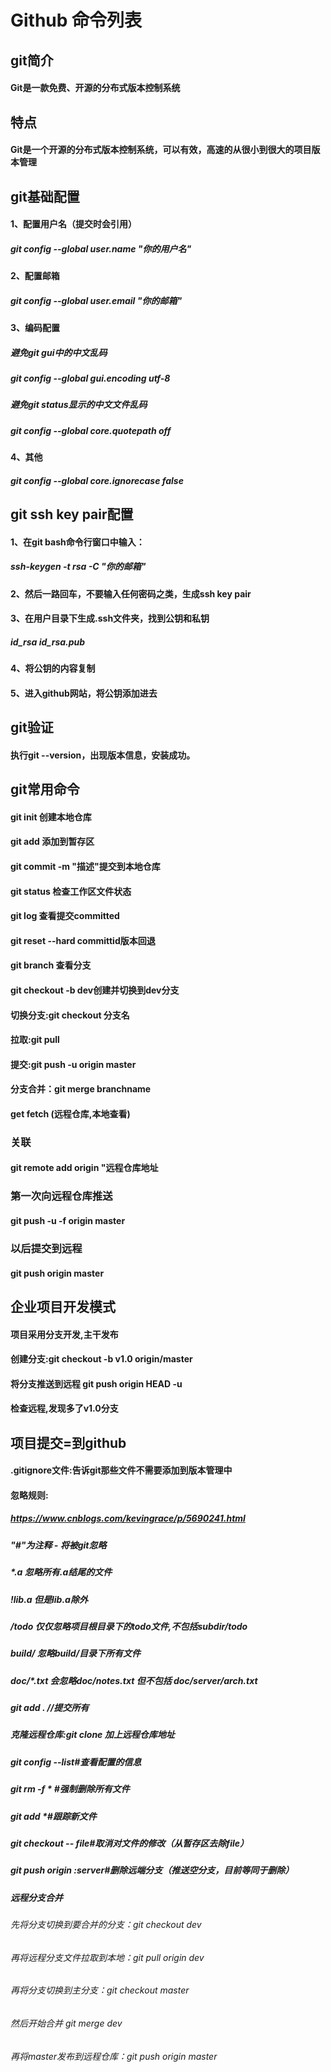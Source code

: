 # Github 命令列表
## git简介
#### Git是一款免费、开源的分布式版本控制系统
## 特点
#### Git是一个开源的分布式版本控制系统，可以有效，高速的从很小到很大的项目版本管理
## git基础配置
#### 1、配置用户名（提交时会引用）
##### git config --global user.name "你的用户名"
#### 2、配置邮箱
##### git config --global user.email "你的邮箱"
#### 3、编码配置
##### 避免git gui中的中文乱码
##### git config --global gui.encoding utf-8
##### 避免git status显示的中文文件乱码
##### git config --global core.quotepath off
#### 4、其他
##### git config --global core.ignorecase false
## git ssh key pair配置
#### 1、在git bash命令行窗口中输入：
##### ssh-keygen -t rsa -C "你的邮箱"
#### 2、然后一路回车，不要输入任何密码之类，生成ssh key pair
#### 3、在用户目录下生成.ssh文件夹，找到公钥和私钥
##### id_rsa id_rsa.pub
#### 4、将公钥的内容复制
#### 5、进入github网站，将公钥添加进去
## git验证
#### 执行git --version，出现版本信息，安装成功。
## git常用命令
#### git init 创建本地仓库
#### git add 添加到暂存区
#### git commit -m "描述"提交到本地仓库
#### git status 检查工作区文件状态
#### git log 查看提交committed
#### git reset --hard committid版本回退
#### git branch 查看分支
#### git checkout -b dev创建并切换到dev分支
#### 切换分支:git checkout 分支名
#### 拉取:git pull
#### 提交:git push -u origin master
#### 分支合并：git merge branchname
#### get fetch (远程仓库,本地查看)
### 关联
#### git remote add origin "远程仓库地址
### 第一次向远程仓库推送
#### git push -u -f origin master
### 以后提交到远程
#### git push origin master
## 企业项目开发模式
#### 项目采用分支开发,主干发布
#### 创建分支:git checkout -b v1.0 origin/master
#### 将分支推送到远程 git push origin HEAD -u
#### 检查远程,发现多了v1.0分支
## 项目提交=到github
#### .gitignore文件:告诉git那些文件不需要添加到版本管理中
#### 忽略规则:
##### https://www.cnblogs.com/kevingrace/p/5690241.html
##### "#"为注释 - 将被git忽略
##### *.a 忽略所有.a结尾的文件
##### !lib.a   但是lib.a除外
##### /todo 仅仅忽略项目根目录下的todo文件,不包括subdir/todo
##### build/   忽略build/目录下所有文件
##### doc/*.txt  会忽略doc/notes.txt 但不包括 doc/server/arch.txt
##### git add .   //提交所有
##### 克隆远程仓库:git clone 加上远程仓库地址
##### git config --list#查看配置的信息
##### git rm -f * #强制删除所有文件
##### git add *#跟踪新文件
##### git checkout -- file#取消对文件的修改（从暂存区去除file）
##### git push origin :server#删除远端分支（推送空分支，目前等同于删除）
##### 远程分支合并
###### 先将分支切换到要合并的分支：git checkout dev
###### 再将远程分支文件拉取到本地：git pull origin dev
###### 再将分支切换到主分支：git checkout master
###### 然后开始合并 git merge dev
###### 再将master发布到远程仓库：git push origin master